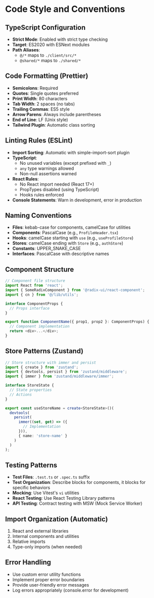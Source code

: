 # Code Style and Conventions

## TypeScript Configuration
- **Strict Mode**: Enabled with strict type checking
- **Target**: ES2020 with ESNext modules
- **Path Aliases**: 
  - `@/*` maps to `./client/src/*`
  - `@shared/*` maps to `./shared/*`

## Code Formatting (Prettier)
- **Semicolons**: Required
- **Quotes**: Single quotes preferred
- **Print Width**: 80 characters
- **Tab Width**: 2 spaces (no tabs)
- **Trailing Commas**: ES5 style
- **Arrow Parens**: Always include parentheses
- **End of Line**: LF (Unix style)
- **Tailwind Plugin**: Automatic class sorting

## Linting Rules (ESLint)
- **Import Sorting**: Automatic with simple-import-sort plugin
- **TypeScript**: 
  - No unused variables (except prefixed with `_`)
  - `any` type warnings allowed
  - Non-null assertions warned
- **React Rules**:
  - No React import needed (React 17+)
  - PropTypes disabled (using TypeScript)
  - Hooks rules enforced
- **Console Statements**: Warn in development, error in production

## Naming Conventions
- **Files**: kebab-case for components, camelCase for utilities
- **Components**: PascalCase (e.g., `ProfileHeader.tsx`)
- **Hooks**: camelCase starting with `use` (e.g., `useProfileStore`)
- **Stores**: camelCase ending with `Store` (e.g., `authStore`)
- **Constants**: UPPER_SNAKE_CASE
- **Interfaces**: PascalCase with descriptive names

## Component Structure
```typescript
// Component file structure
import React from 'react';
import { SomeRadixComponent } from '@radix-ui/react-component';
import { cn } from '@/lib/utils';

interface ComponentProps {
  // Props interface
}

export function ComponentName({ prop1, prop2 }: ComponentProps) {
  // Component implementation
  return <div>...</div>;
}
```

## Store Patterns (Zustand)
```typescript
// Store structure with immer and persist
import { create } from 'zustand';
import { devtools, persist } from 'zustand/middleware';
import { immer } from 'zustand/middleware/immer';

interface StoreState {
  // State properties
  // Actions
}

export const useStoreName = create<StoreState>()(
  devtools(
    persist(
      immer((set, get) => ({
        // Implementation
      })),
      { name: 'store-name' }
    )
  )
);
```

## Testing Patterns
- **Test Files**: `.test.ts` or `.spec.ts` suffix
- **Test Organization**: Describe blocks for components, it blocks for specific behaviors
- **Mocking**: Use Vitest's `vi` utilities
- **React Testing**: Use React Testing Library patterns
- **API Testing**: Contract testing with MSW (Mock Service Worker)

## Import Organization (Automatic)
1. React and external libraries
2. Internal components and utilities  
3. Relative imports
4. Type-only imports (when needed)

## Error Handling
- Use custom error utility functions
- Implement proper error boundaries
- Provide user-friendly error messages
- Log errors appropriately (console.error for development)